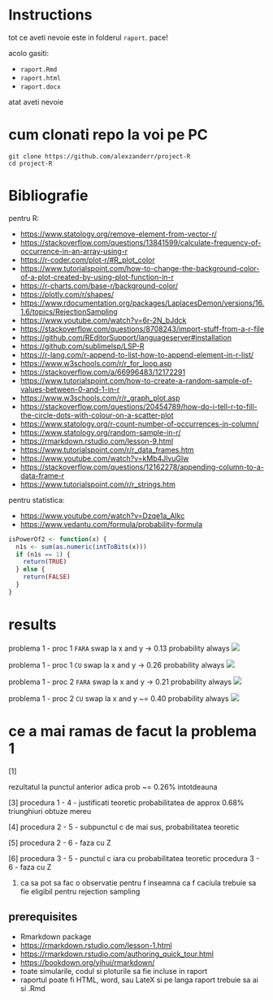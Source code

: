 

# Instructions
tot ce aveti nevoie este in folderul `raport`. pace!

acolo gasiti:
- `raport.Rmd`
- `raport.html`
- `raport.docx`

atat aveti nevoie

# cum clonati repo la voi pe PC
```shell
git clone https://github.com/alexzanderr/project-R
cd project-R
```

# Bibliografie
pentru R:
- https://www.statology.org/remove-element-from-vector-r/
- https://stackoverflow.com/questions/13841599/calculate-frequency-of-occurrence-in-an-array-using-r
- https://r-coder.com/plot-r/#R_plot_color
- https://www.tutorialspoint.com/how-to-change-the-background-color-of-a-plot-created-by-using-plot-function-in-r
- https://r-charts.com/base-r/background-color/
- https://plotly.com/r/shapes/
- https://www.rdocumentation.org/packages/LaplacesDemon/versions/16.1.6/topics/RejectionSampling
- https://www.youtube.com/watch?v=6r-2N_bJdck
- https://stackoverflow.com/questions/8708243/import-stuff-from-a-r-file
- https://github.com/REditorSupport/languageserver#installation
- https://github.com/sublimelsp/LSP-R
- https://r-lang.com/r-append-to-list-how-to-append-element-in-r-list/
- https://www.w3schools.com/r/r_for_loop.asp
- https://stackoverflow.com/a/66996483/12172291
- https://www.tutorialspoint.com/how-to-create-a-random-sample-of-values-between-0-and-1-in-r
- https://www.w3schools.com/r/r_graph_plot.asp
- https://stackoverflow.com/questions/20454789/how-do-i-tell-r-to-fill-the-circle-dots-with-colour-on-a-scatter-plot
- https://www.statology.org/r-count-number-of-occurrences-in-column/
- https://www.statology.org/random-sample-in-r/
- https://rmarkdown.rstudio.com/lesson-9.html
- https://www.tutorialspoint.com/r/r_data_frames.htm
- https://www.youtube.com/watch?v=kMb4JlvuGlw
- https://stackoverflow.com/questions/12162278/appending-column-to-a-data-frame-r
- https://www.tutorialspoint.com/r/r_strings.htm



pentru statistica:
- https://www.youtube.com/watch?v=Dzqe1a_AIkc
- https://www.vedantu.com/formula/probability-formula

```R
isPowerOf2 <- function(x) {
  n1s <- sum(as.numeric(intToBits(x)))
  if (n1s == 1) {
    return(TRUE)
  } else {
    return(FALSE)
  }
}
```

# results

problema 1 - proc 1 `FARA` swap la x and y -> 0.13 probability always
<img src=problema1-fara-swap.png>

problema 1 - proc 1 `CU` swap la x and y -> 0.26 probability always
<img src=problema1-cu-swap.png>

problema 1 - proc 2 `FARA` swap la x and y -> 0.21 probability always
<img src="prob1-procedura2-fara-swap.png">

problema 1 - proc 2 `CU` swap la x and y ~= 0.40 probability always
<img src="prob1-procedura2-cu-swap.png">


# ce a mai ramas de facut la problema 1
[1]

rezultatul la punctul anterior adica prob ~= 0.26% intotdeauna

[3]
procedura 1 - 4 - justificati teoretic probabilitatea de approx 0.68% triunghiuri obtuze mereu


[4]
procedura 2 - 5 - subpunctul c de mai sus, probabilitatea teoretic

[5]
procedura 2 - 6 - faza cu Z


[6]
procedura 3 - 5 - punctul c iara cu probabilitatea teoretic
procedura 3 - 6 - faza cu Z


1. ca sa pot sa fac o observatie pentru f inseamna ca f caciula trebuie sa fie eligibil pentru rejection sampling

## prerequisites
- Rmarkdown package
- https://rmarkdown.rstudio.com/lesson-1.html
- https://rmarkdown.rstudio.com/authoring_quick_tour.html
- https://bookdown.org/yihui/rmarkdown/
- toate simularile, codul si ploturile sa fie incluse in raport
- raportul poate fi HTML, word, sau LateX si pe langa raport trebuie sa ai si .Rmd
